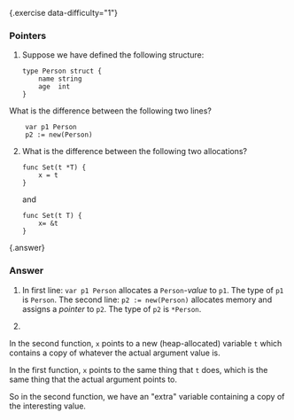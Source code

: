 {.exercise data-difficulty="1"}
### Pointers

1.  Suppose we have defined the following structure:

        type Person struct {
            name string
            age	 int
        }

   What is the difference between the following two lines?

        var p1 Person
        p2 := new(Person)


2.  What is the difference between the following two allocations?

        func Set(t *T) {
            x = t
        }

    and

        func Set(t T) {
            x= &t
        }


{.answer}
### Answer
1.  In first line: `var p1 Person` allocates a
`Person`-*value* to `p1`. The type of `p1` is `Person`.
The second line: `p2 := new(Person)` allocates memory
and assigns a *pointer* to `p2`. The type of `p2` is
`*Person`.

2.
In the second function, `x` points to a new
(heap-allocated) variable `t` which contains
a copy of whatever the actual argument value is.

In the first function, `x` points to the same thing
that `t` does, which is the same thing that the actual
argument points to.

So in the second function, we have an "extra" variable containing a copy of the interesting value.
